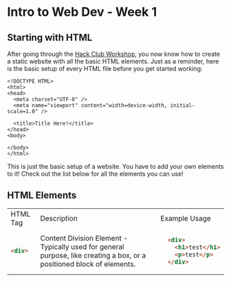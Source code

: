 # Intro to Web Dev - Week 1

## Starting with HTML
After going through the [Hack Club Workshop](https://hackclub.com/workshops/personal_website), you now know how to create a static website with all the basic HTML elements. Just as a reminder, here is the basic setup of every HTML file before you get started working:
```
<!DOCTYPE HTML>
<html>
<head>
  <meta charset="UTF-8" />
  <meta name="viewport" content="width=device-width, initial-scale=1.0" />

  <title>Title Here!</title>
</head>
<body>

</body>
</html>
```
This is just the basic setup of a website. You have to add your own elements to it! Check out the list below for all the elements you can use!

## HTML Elements

<table>
<tr><td>HTML Tag</td><td>Description</td><td>Example Usage</td></tr>
<tr>
<td>


```html
<div>
```


</td>
<td>
Content Division Element - Typically used for general purpose, like creating a box, or a positioned block of elements.
</td>
<td>


  ```html
    <div>
      <h1>test</h1>
      <p>test</p>
    </div>
  ```


</td>
</tr>
</table>
